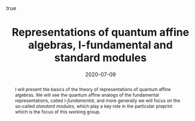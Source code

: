 ﻿---
title: Representations of quantum affine algebras, l-fundamental and standard modules

event: Working group on scattering diagrams
event_url: https://webusers.imj-prg.fr/~bernhard.keller/gdtcluster/
location: Zoom
address:

  city: Paris

  country: France

#summary: An example talk using Academic's Markdown slides feature.
abstract: "I will present the basics of the theory of representations of quantum affine algebras. We will see the quantum affine analogs of the fundamental representations, called *l-fundamental*, and more generally we will focus on the so-called *standard modules*, which play a key role in the particular preprint which is the focus of this working group."

# Talk start and end times.
#   End time can optionally be hidden by prefixing the line with `#`.
date: "2020-07-09"
#date_end: "2030-06-01T15:00:00Z"
all_day: true

# Schedule page publish date (NOT talk date).
publishDate: "2020-01-17"

authors: []
tags: []

# Is this a featured talk? (true/false)
featured: false

image:
  caption: 'Image credit: [**Unsplash**](https://unsplash.com/photos/bzdhc5b3Bxs)'
  focal_point: Right

links:
# - icon: twitter
#  icon_pack: fab
#  name: Follow
#  url: https://twitter.com/georgecushen
url_code: ""
url_pdf: ""
url_slides: ""
url_video: ""

# Markdown Slides (optional).
#   Associate this talk with Markdown slides.
#   Simply enter your slide deck's filename without extension.
#   E.g. `slides = "example-slides"` references `content/slides/example-slides.md`.
#   Otherwise, set `slides = ""`.
slides :

# Projects (optional).
#   Associate this post with one or more of your projects.
#   Simply enter your project's folder or file name without extension.
#   E.g. `projects = ["internal-project"]` references `content/project/deep-learning/index.md`.
#   Otherwise, set `projects = []`.
projects :

# Enable math on this page?
math: true
---

